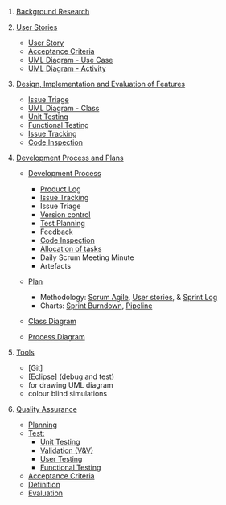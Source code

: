 1. [Background Research](./CO886_G6_Documentation/Background-Research)  

2. [User Stories](./CO886_G6_Documentation/User-Stories)  
   * [User Story](./CO886_G6_Documentation/User-Stories) 
   * [Acceptance Criteria](./CO886_G6_Documentation/User-Stories) 
   * [UML Diagram - Use Case](./CO886_G6_Documentation/User-Stories) 
   * [UML Diagram - Activity](./CO886_G6_Documentation/User-Stories) 

3. [Design, Implementation and Evaluation of Features](./CO886_G6_Documentation/Design,-Implementation-and-Evaluation-of-Features)  
   * [Issue Triage](./CO886_G6_Documentation/Design,-Implementation-and-Evaluation-of-Features)
   * [UML Diagram - Class](./CO886_G6_Documentation/Design,-Implementation-and-Evaluation-of-Features)
   * [Unit Testing](./CO886_G6_Documentation/Design,-Implementation-and-Evaluation-of-Features)
   * [Functional Testing](./CO886_G6_Documentation/Design,-Implementation-and-Evaluation-of-Features)
   * [Issue Tracking](./CO886_G6_Documentation/Design,-Implementation-and-Evaluation-of-Features)
   * [Code Inspection](./CO886_G6_Documentation/Design,-Implementation-and-Evaluation-of-Features)

4. [Development Process and Plans](./CO886_G6_Documentation/Development-Process-and-Plans)  
   * [Development Process](./CO886_G6_Documentation/Development-Process-and-Plans)
     * [Product Log](https://git.cs.kent.ac.uk/co886/g6/issues) 
     * [Issue Tracking](https://git.cs.kent.ac.uk/co886/g6/issues)
     * Issue Triage
     * [Version control](https://git.cs.kent.ac.uk/co886/g6/network/master)
     * [Test Planning](https://git.cs.kent.ac.uk/co886/g6/wikis/CO886_G6_Documentation/Quality-Assurance)
     * Feedback
     * [Code Inspection](https://git.cs.kent.ac.uk/co886/g6/wikis/CO886_G6_Documentation/Quality-Assurance)
     * [Allocation of tasks](https://git.cs.kent.ac.uk/co886/g6/graphs/master) 
     * Daily Scrum Meeting Minute
     * Artefacts

   * [Plan](./CO886_G6_Documentation/Development-Process-and-Plans)
     * Methodology: [Scrum Agile](./Development-Process-and-Plans/Scrum-Agile), [User stories](./User-Stories),  & [Sprint Log](https://git.cs.kent.ac.uk/co886/g6/milestones/3)  
     * Charts: [Sprint Burndown](https://git.cs.kent.ac.uk/co886/g6/milestones/3), [Pipeline](https://git.cs.kent.ac.uk/co886/g6/pipelines/charts) 

   * [Class Diagram](./CO886_G6_Documentation/Development-Process-and-Plans)
   * [Process Diagram](./CO886_G6_Documentation/Development-Process-and-Plans)

5. [Tools](./CO886_G6_Documentation/Tools)
   * [Git]
   * [Eclipse] (debug and test)
   * for drawing UML diagram
   * colour blind simulations
   
6. [Quality Assurance](./CO886_G6_Documentation/Quality-Assurance)
   * [Planning](./CO886_G6_Documentation/Quality-Assurance)
   * [Test:](./CO886_G6_Documentation/Quality-Assurance)
      * [Unit Testing](./CO886_G6_Documentation/Quality-Assurance)   
      * [Validation (V&V)](./CO886_G6_Documentation/Quality-Assurance)  
      * [User Testing](./CO886_G6_Documentation/Quality-Assurance)
      * [Functional Testing](./CO886_G6_Documentation/Quality-Assurance)
   * [Acceptance Criteria](./CO886_G6_Documentation/User-Stories)  
   * [Definition](./CO886_G6_Documentation/Quality-Assurance)  
   * [Evaluation](./CO886_G6_Documentation/Quality-Assurance)   